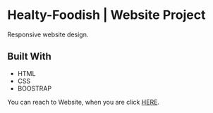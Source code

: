 # Healty-Foodish | Website Project

<!DOCTYPE html>
<html lang="en">
<head>
    <meta charset="UTF-8">
</head>
<body>
    
  <p>Responsive website design.</p>
<h2 id="built-with">Built With</h2>
  <ul>
    <li>HTML</li>
    <li>CSS</li>
    <li>BOOSTRAP</li>
  </ul>
  <p>You can reach to Website, when you are click <a href="https://healtyfoodish.netlify.app/">HERE</a>.</p>

</body>
</html>

<!-- Screenshot ![HealtyFoodishprojectgif](.gif) -->
